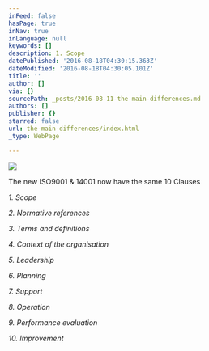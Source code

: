 ```yaml
---
inFeed: false
hasPage: true
inNav: true
inLanguage: null
keywords: []
description: 1. Scope
datePublished: '2016-08-18T04:30:15.363Z'
dateModified: '2016-08-18T04:30:05.101Z'
title: ''
author: []
via: {}
sourcePath: _posts/2016-08-11-the-main-differences.md
authors: []
publisher: {}
starred: false
url: the-main-differences/index.html
_type: WebPage

---
```

![](https://the-grid-user-content.s3-us-west-2.amazonaws.com/a0741156-213c-48e4-bd50-b43c3d5e2eb4.png)

The new ISO9001 & 14001 now have the same 10 Clauses

_1\. Scope_

_2\. Normative references_

_3\. Terms and definitions_

_4\. Context of the organisation_

_5\. Leadership_

_6\. Planning_

_7\. Support_

_8\. Operation_

_9\. Performance evaluation_

_10\. Improvement_